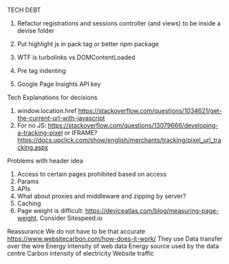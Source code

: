 TECH DEBT

1. Refactor registrations and sessions controller (and views) to be inside a devise folder

2. Put highlight js in pack tag or better npm package

3. WTF is turbolinks vs DOMContentLoaded

4. Pre tag indenting

5. Google Page Insights API key


Tech Explanations for decisions
1. window.location.href https://stackoverflow.com/questions/1034621/get-the-current-url-with-javascript
2. For no JS: https://stackoverflow.com/questions/13079666/developing-a-tracking-pixel or IFRAME? https://docs.upclick.com/show/english/merchants/tracking/pixel_url_tracking.aspx


Problems with header idea
1. Access to certain pages prohibited based on access
2. Params
3. APIs
4. What about proxies and middleware and zipping by server?
5. Caching
6. Page weight is difficult: https://deviceatlas.com/blog/measuring-page-weight. Consider Sitespeed.io


Reassurance
We do not have to be that accurate
https://www.websitecarbon.com/how-does-it-work/
They use
    Data transfer over the wire
    Energy intensity of web data
    Energy source used by the data centre
    Carbon intensity of electricity
    Website traffic
